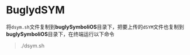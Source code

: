 # BuglydSYM

将`dsym.sh`文件复制到**buglySymboliOS**目录下，把要上传的`dSYM`文件也复制到**buglySymboliOS**目录下，在终端运行以下命令
> ./dsym.sh